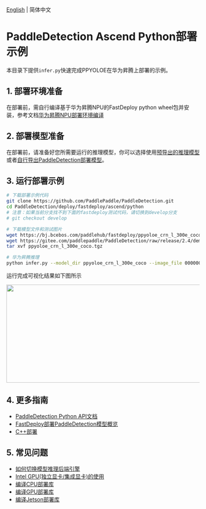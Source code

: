 [English](README.md) | 简体中文
# PaddleDetection Ascend Python部署示例

本目录下提供`infer.py`快速完成PPYOLOE在华为昇腾上部署的示例。

## 1. 部署环境准备  
在部署前，需自行编译基于华为昇腾NPU的FastDeploy python wheel包并安装，参考文档[华为昇腾NPU部署环境编译](https://github.com/PaddlePaddle/FastDeploy/blob/develop/docs/cn/build_and_install#自行编译安装)

## 2. 部署模型准备  
在部署前，请准备好您所需要运行的推理模型，你可以选择使用[预导出的推理模型](../README.md)或者[自行导出PaddleDetection部署模型](../README.md)。  

## 3. 运行部署示例
```bash
# 下载部署示例代码
git clone https://github.com/PaddlePaddle/PaddleDetection.git
cd PaddleDetection/deploy/fastdeploy/ascend/python
# 注意：如果当前分支找不到下面的fastdeploy测试代码，请切换到develop分支
# git checkout develop

# 下载模型文件和测试图片
wget https://bj.bcebos.com/paddlehub/fastdeploy/ppyoloe_crn_l_300e_coco.tgz
wget https://gitee.com/paddlepaddle/PaddleDetection/raw/release/2.4/demo/000000014439.jpg
tar xvf ppyoloe_crn_l_300e_coco.tgz

# 华为昇腾推理
python infer.py --model_dir ppyoloe_crn_l_300e_coco --image_file 000000014439.jpg
```

运行完成可视化结果如下图所示
<div  align="center">  
<img src="https://user-images.githubusercontent.com/16222477/191712880-91ae128d-247a-43e0-b1e3-cafae78431e0.jpg", width=512px, height=256px />
</div>

## 4. 更多指南
- [PaddleDetection Python API文档](https://www.paddlepaddle.org.cn/fastdeploy-api-doc/python/html/object_detection.html)
- [FastDeploy部署PaddleDetection模型概览](../../)
- [C++部署](../cpp)

## 5. 常见问题
- [如何切换模型推理后端引擎](https://github.com/PaddlePaddle/FastDeploy/blob/develop/docs/cn/faq/how_to_change_backend.md)
- [Intel GPU(独立显卡/集成显卡)的使用](https://github.com/PaddlePaddle/FastDeploy/blob/develop/tutorials/intel_gpu/README.md)
- [编译CPU部署库](https://github.com/PaddlePaddle/FastDeploy/blob/develop/docs/cn/build_and_install/cpu.md)
- [编译GPU部署库](https://github.com/PaddlePaddle/FastDeploy/blob/develop/docs/cn/build_and_install/gpu.md)
- [编译Jetson部署库](https://github.com/PaddlePaddle/FastDeploy/blob/develop/docs/cn/build_and_install/jetson.md)